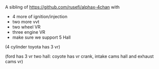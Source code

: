 

A sibling of https://github.com/rusefi/alphax-4chan with

* 4 more of ignition/injection
* two more vvt
* two wheel VR
* three engine VR
* make sure we support 5 Hall

(4 cylinder toyota has 3 vr)

(ford has 3 vr two hall: coyote has vr crank, intake cams hall and exhaust cams vr)


